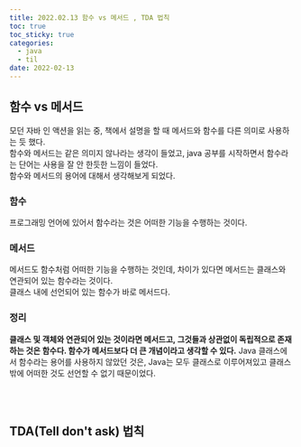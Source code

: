 ```yaml
---
title: 2022.02.13 함수 vs 메서드 , TDA 법칙
toc: true
toc_sticky: true
categories:
  - java
  - til
date: 2022-02-13
---
```

## 함수 vs 메서드
모던 자바 인 액션을 읽는 중, 책에서 설명을 할 때 메서드와 함수를 다른 의미로 사용하는 듯 했다.<br/>
함수와 메서드는 같은 의미지 않나라는 생각이 들었고, java 공부를 시작하면서 함수라는 단어는 사용을 잘 안 한듯한 느낌이 들었다.<br/>
함수와 메서드의 용어에 대해서 생각해보게 되었다.
<br/>


### 함수
프로그래밍 언어에 있어서 함수라는 것은 어떠한 기능을 수행하는 것이다.
<br/>


### 메서드
 메서드도 함수처럼 어떠한 기능을 수행하는 것인데, 차이가 있다면 메서드는 클래스와 연관되어 있는 함수라는 것이다.<br/> 
 클래스 내에 선언되어 있는 함수가 바로 메서드다. 
 <br/>



### 정리

 **클래스 및 객체와 연관되어 있는 것이라면 메서드고, 그것들과 상관없이 독립적으로 존재하는 것은 함수다. 함수가 메서드보다 더 큰 개념이라고 생각할 수 있다.**
 Java 클래스에서 함수라는 용어를 사용하지 않았던 것은, Java는 모두 클래스로 이루어져있고 클래스 밖에 어떠한 것도 선언할 수 없기 때문이었다.

<br/>
<br/>

## TDA(Tell don't ask) 법칙

<br/>